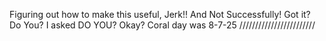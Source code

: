 Figuring out how to make this useful, Jerk!! And Not Successfully! Got it? Do You? I asked DO YOU? Okay? Coral day was 8-7-25 ////////////////////////
